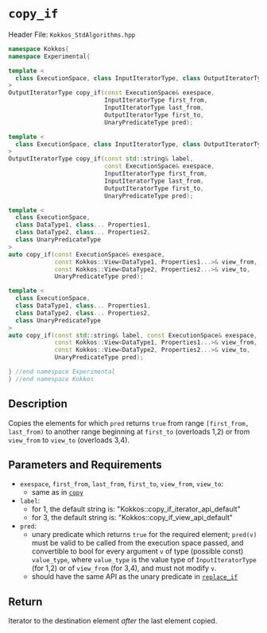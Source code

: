 
# `copy_if`

Header File: `Kokkos_StdAlgorithms.hpp`

```c++
namespace Kokkos{
namespace Experimental{

template <
  class ExecutionSpace, class InputIteratorType, class OutputIteratorType, class UnaryPredicateType
>
OutputIteratorType copy_if(const ExecutionSpace& exespace,                   (1)
                           InputIteratorType first_from,
                           InputIteratorType last_from,
                           OutputIteratorType first_to,
                           UnaryPredicateType pred);

template <
  class ExecutionSpace, class InputIteratorType, class OutputIteratorType, class UnaryPredicateType
>
OutputIteratorType copy_if(const std::string& label,
                           const ExecutionSpace& exespace,                   (2)
                           InputIteratorType first_from,
                           InputIteratorType last_from,
                           OutputIteratorType first_to,
                           UnaryPredicateType pred);

template <
  class ExecutionSpace,
  class DataType1, class... Properties1,
  class DataType2, class... Properties2,
  class UnaryPredicateType
>
auto copy_if(const ExecutionSpace& exespace,                                 (3)
             const Kokkos::View<DataType1, Properties1...>& view_from,
             const Kokkos::View<DataType2, Properties2...>& view_to,
             UnaryPredicateType pred);

template <
  class ExecutionSpace,
  class DataType1, class... Properties1,
  class DataType2, class... Properties2,
  class UnaryPredicateType
>
auto copy_if(const std::string& label, const ExecutionSpace& exespace,       (4)
             const Kokkos::View<DataType1, Properties1...>& view_from,
             const Kokkos::View<DataType2, Properties2...>& view_to,
             UnaryPredicateType pred);

} //end namespace Experimental
} //end namespace Kokkos
```

## Description

Copies the elements for which `pred` returns `true` from range `[first_from, last_from)`
to another range beginning at `first_to` (overloads 1,2) or from `view_from` to `view_to`
(overloads 3,4).


## Parameters and Requirements

- `exespace`, `first_from`, `last_from`, `first_to`, `view_from`, `view_to`:
  - same as in [`copy`](./StdCopy)
- `label`:
  - for 1, the default string is: "Kokkos::copy_if_iterator_api_default"
  - for 3, the default string is: "Kokkos::copy_if_view_api_default"
- `pred`:
  - unary predicate which returns `true` for the required element; `pred(v)`
  must be valid to be called from the execution space passed, and convertible to bool for every
  argument `v` of type (possible const) `value_type`, where `value_type`
  is the value type of `InputIteratorType` (for 1,2) or of `view_from` (for 3,4),
  and must not modify `v`.
  - should have the same API as the unary predicate in [`replace_if`](./StdReplaceIf)


## Return

Iterator to the destination element *after* the last element copied.
